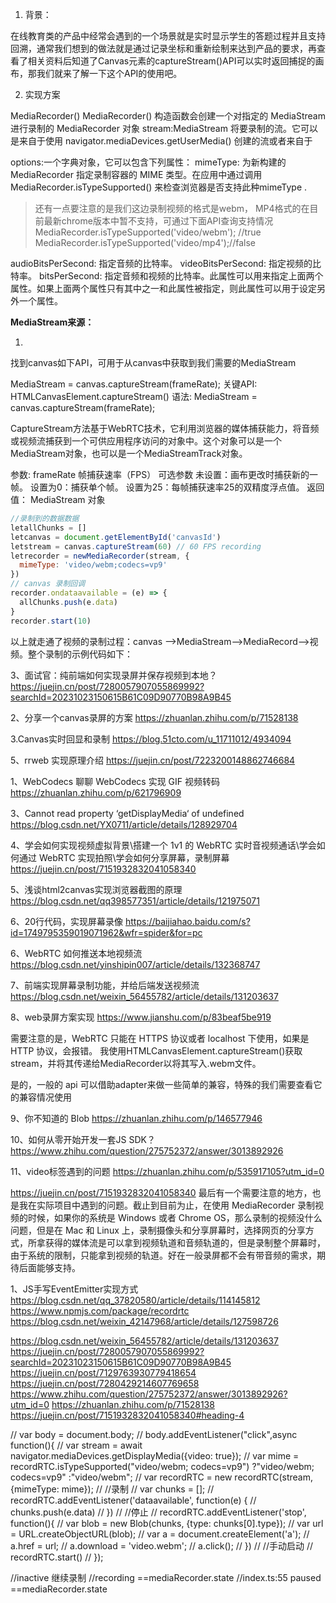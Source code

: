 1. 背景：

在线教育类的产品中经常会遇到的一个场景就是实时显示学生的答题过程并且支持回溯，通常我们想到的做法就是通过记录坐标和重新绘制来达到产品的要求，再查看了相关资料后知道了Canvas元素的captureStream()API可以实时返回捕捉的画布，那我们就来了解一下这个API的使用吧。

2. 实现方案

MediaRecorder()
MediaRecorder() 构造函数会创建一个对指定的 MediaStream 进行录制的 MediaRecorder 对象
stream:MediaStream 将要录制的流。它可以是来自于使用 navigator.mediaDevices.getUserMedia() 创建的流或者来自于 <audio>, <video> 以及 <canvas> DOM 元素, 电脑前置摄像头输入。

options:一个字典对象，它可以包含下列属性：
mimeType: 为新构建的 MediaRecorder 指定录制容器的 MIME 类型。在应用中通过调用 MediaRecorder.isTypeSupported() 来检查浏览器是否支持此种mimeType .

> 还有一点要注意的是我们这边录制视频的格式是webm， MP4格式的在目前最新chrome版本中暂不支持，可通过下面API查询支持情况
> MediaRecorder.isTypeSupported('video/webm'); //true
> MediaRecorder.isTypeSupported('video/mp4');//false

audioBitsPerSecond: 指定音频的比特率。
videoBitsPerSecond: 指定视频的比特率。
bitsPerSecond: 指定音频和视频的比特率。此属性可以用来指定上面两个属性。如果上面两个属性只有其中之一和此属性被指定，则此属性可以用于设定另外一个属性。

**MediaStream来源：**

1. <canvas>

找到canvas如下API，可用于从canvas中获取到我们需要的MediaStream

MediaStream = canvas.captureStream(frameRate);
关键API: HTMLCanvasElement.captureStream()
语法:
​​MediaStream = canvas.captureStream(frameRate);​​

CaptureStream方法基于WebRTC技术，它利用浏览器的媒体捕获能力，将音频或视频流捕获到一个可供应用程序访问的对象中。这个对象可以是一个MediaStream对象，也可以是一个MediaStreamTrack对象。

参数:
frameRate 帧捕获速率（FPS）
可选参数
未设置：画布更改时捕获新的一帧。
设置为0：捕获单个帧。
设置为25：每帧捕获速率25的双精度浮点值。
返回值：
MediaStream 对象

```js
//录制到的数据数据
letallChunks = []
letcanvas = document.getElementById('canvasId')
letstream = canvas.captureStream(60) // 60 FPS recording
letrecorder = newMediaRecorder(stream, {
  mimeType: 'video/webm;codecs=vp9'
})
// canvas 录制回调
recorder.ondataavailable = (e) => {
  allChunks.push(e.data)
}
recorder.start(10)
```

以上就走通了视频的录制过程：canvas —>MediaStream—>MediaRecord—>视频。整个录制的示例代码如下：

3、面试官：纯前端如何实现录屏并保存视频到本地？
https://juejin.cn/post/7280057907055869992?searchId=20231023150615B61C09D90770B98A9B45

2、分享一个canvas录屏的方案
https://zhuanlan.zhihu.com/p/71528138

3.Canvas实时回显和录制
https://blog.51cto.com/u_11711012/4934094

5、rrweb 实现原理介绍
https://juejin.cn/post/7223200148862746684

1、WebCodecs
聊聊 WebCodecs 实现 GIF 视频转码
https://zhuanlan.zhihu.com/p/621796909

3、Cannot read property ‘getDisplayMedia‘ of undefined
https://blog.csdn.net/YX0711/article/details/128929704

4、学会如何实现视频虚拟背景\搭建一个 1v1 的 WebRTC 实时音视频通话\学会如何通过 WebRTC 实现拍照\学会如何分享屏幕，录制屏幕
https://juejin.cn/post/7151932832041058340

5、浅谈html2canvas实现浏览器截图的原理
https://blog.csdn.net/qq398577351/article/details/121975071

6、20行代码，实现屏幕录像
https://baijiahao.baidu.com/s?id=1749795359019071962&wfr=spider&for=pc

6、WebRTC 如何推送本地视频流
https://blog.csdn.net/yinshipin007/article/details/132368747

7、前端实现屏幕录制功能，并给后端发送视频流
https://blog.csdn.net/weixin_56455782/article/details/131203637

8、web录屏方案实现
https://www.jianshu.com/p/83beaf5be919

需要注意的是，WebRTC 只能在 HTTPS 协议或者 localhost 下使用，如果是 HTTP 协议，会报错。
我使用HTMLCanvasElement.captureStream()获取stream，并将其传递给MediaRecorder以将其写入.webm文件。

是的，一般的 api 可以借助adapter来做一些简单的兼容，特殊的我们需要查看它的兼容情况使用

9、你不知道的 Blob
https://zhuanlan.zhihu.com/p/146577946

10、如何从零开始开发一套JS SDK？
https://www.zhihu.com/question/275752372/answer/3013892926

11、video标签遇到的问题
https://zhuanlan.zhihu.com/p/535917105?utm_id=0

https://juejin.cn/post/7151932832041058340
最后有一个需要注意的地方，也是我在实际项目中遇到的问题。截止到目前为止，在使用 MediaRecorder 录制视频的时候，如果你的系统是 Windows 或者 Chrome OS，那么录制的视频没什么问题，但是在 Mac 和 Linux 上，录制摄像头和分享屏幕时，选择网页的分享方式，所拿获得的媒体流是可以拿到视频轨道和音频轨道的，但是录制整个屏幕时，由于系统的限制，只能拿到视频的轨道。好在一般录屏都不会有带音频的需求，期待后面能够支持。

1、JS手写EventEmitter实现方式
https://blog.csdn.net/qq_37820580/article/details/114145812
https://www.npmjs.com/package/recordrtc
https://blog.csdn.net/weixin_42147968/article/details/127598726

https://blog.csdn.net/weixin_56455782/article/details/131203637
https://juejin.cn/post/7280057907055869992?searchId=20231023150615B61C09D90770B98A9B45
https://juejin.cn/post/7129763930779418654
https://juejin.cn/post/7280429214607769658
https://www.zhihu.com/question/275752372/answer/3013892926?utm_id=0
https://zhuanlan.zhihu.com/p/71528138
https://juejin.cn/post/7151932832041058340#heading-4

// var body = document.body;
// body.addEventListener("click",async function(){
// var stream = await navigator.mediaDevices.getDisplayMedia({video: true});
// var mime = recordRTC.isTypeSupported("video/webm; codecs=vp9") ?"video/webm; codecs=vp9" :"video/webm";
// var recordRTC = new recordRTC(stream, {mimeType: mime});
// //录制
// var chunks = [];
// recordRTC.addEventListener('dataavailable', function(e) {
// chunks.push(e.data)
// })
// //停止
// recordRTC.addEventListener('stop', function(){
// var blob = new Blob(chunks, {type: chunks[0].type});
// var url = URL.createObjectURL(blob);
// var a = document.createElement('a');
// a.href = url;
// a.download = 'video.webm';
// a.click();
// })
// //手动启动
// recordRTC.start()
// });

//inactive 继续录制
//recording ==mediaRecorder.state
//index.ts:55 paused ==mediaRecorder.state

<!-- // export const MIME_TYPE_LIST = [
// 'video/webm',
// 'audio/webm',
// 'video/webm;codecs=vp8',
// 'video/webm;codecs=daala',
// 'video/webm;codecs=h264',
// 'audio/webm;codecs=opus',
// 'video/mpeg'
// ] -->
